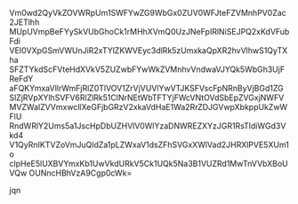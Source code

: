 Vm0wd2QyVkZOVWRpUm1SWFYwZG9WbGx0ZUV0WFJteFZVMnhPV0Zac2JETlhh
MUpUVmpBeFYySkVUbGhoCk1rMHhXVmQ0UzJNeFpIRlNiSEJPQ2xKdVFubFdi
VEI0VXpGSmVWUnJiR2xTYlZKWVEyc3dlRk5zUmxkaQpXR2hvVlhwS1QyTXha
SFZTYkdScFVteHdXVkV5ZUZwbFYwWkZVMnhvVndwaVJYQk5WbGh3UjFReFdY
aFQKYmxaVllrWmFjRlZ0TlVOV1ZrVjVUVlYwVTJKSFVscFpNRnByVjBGd1ZG
SlZjRVpXYlhSVFV6RlZlRk51ClNrNEtWbTFTYjFWcVNtOVdSbEpZVGxjNWFV
MVZWalZVVmxwcllXeGFjbGRzV2xkaVdHaE1Wa2RrZDJGVwpXbkppUkZwWFlU
RndWRlY2Ums5a1JscHpDbUZHVlV0WlYzaDNWREZXYzJGR1RsTldiWGd3Vkd4
V1QyRnIKTVZoVmJuQldZa1pLZWxaV1dsZFhSVGxXWlVad2JHRXlPVE5XUm1o
clpHeE5lUXBVYmxKb1UwVkdURkV5Ck1UQk5Na3B1VUZRd1MwTnVVbXBoUVQw
OUNncHBhVzA9Cgp0cWk=

jqn